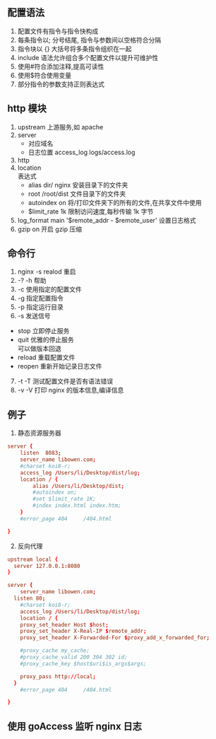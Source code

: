 ## 配置语法

1. 配置文件有指令与指令快构成
2. 每条指令以; 分号结尾, 指令与参数间以空格符合分隔
3. 指令块以 {} 大括号将多条指令组织在一起
4. include 语法允许组合多个配置文件以提升可维护性
5. 使用#符合添加注释,提高可读性
6. 使用\$符合使用变量
7. 部分指令的参数支持正则表达式

## http 模块

1. upstream
   上游服务,如 apache
2. server
   - 对应域名
   - 日志位置 access_log logs/access.log
3. http
4. location  
   表达式
   - alias dir/ nginx 安装目录下的文件夹
   - root /root/dist 文件目录下的文件夹
   - autoindex on 将/打印文件夹下的所有的文件,在共享文件中使用
   - \$limit_rate 1k 限制访问速度,每秒传输 1k 字节
5. log_format main '$remote_addr - $remote_user' 设置日志格式
6. gzip on 开启 gzip 压缩

## 命令行

1. nginx -s realod 重启
2. -? -h 帮助
3. -c 使用指定的配置文件
4. -g 指定配置指令
5. -p 指定运行目录
6. -s 发送信号

- stop 立即停止服务
- quit 优雅的停止服务  
  可以做版本回退
- reload 重载配置文件
- reopen 重新开始记录日志文件

7. -t -T 测试配置文件是否有语法错误
8. -v -V 打印 nginx 的版本信息,编译信息

## 例子

1. 静态资源服务器

```conf
server {
	listen	8083;
	server_name libowen.com;
	#charset koi8-r;
	access_log /Users/li/Desktop/dist/log;
	location / {
		alias /Users/li/Desktop/dist;
		#autoindex on;
		#set $limit_rate 1K;
		#index index.html index.htm;
	}
	#error_page 404 	/404.html

}
```

2. 反向代理

```conf
upstream local {
  server 127.0.0.1:8080
}

server {
	server_name libowen.com;
  listen 80;
	#charset koi8-r;
	access_log /Users/li/Desktop/dist/log;
	location / {
    proxy_set_header Host $host;
    proxy_set_header X-Real-IP $remote_addr;
    proxy_set_header X-Forwarded-For $proxy_add_x_forwarded_for;

    #proxy_cache my_cache;
    #proxy_cache_valid 200 304 302 id;
    #proxy_cache_key $host$uri$is_args$args;

    proxy_pass http://local;
  }
	#error_page 404 	/404.html

}
```

## 使用 goAccess 监听 nginx 日志

